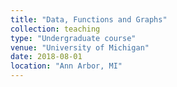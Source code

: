 ```yaml
---
title: "Data, Functions and Graphs"
collection: teaching
type: "Undergraduate course"
venue: "University of Michigan"
date: 2018-08-01
location: "Ann Arbor, MI"
---
```

